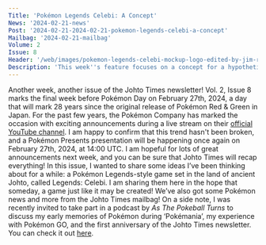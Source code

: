 ```yaml
---
Title: 'Pokémon Legends Celebi: A Concept'
News: '2024-02-21-news'
Post: '2024-02-21-2024-02-21-pokemon-legends-celebi-a-concept'
Mailbag: '2024-02-21-mailbag'
Volume: 2
Issue: 8
Header: '/web/images/pokemon-legends-celebi-mockup-logo-edited-by-jim-roszel-johto-times.png'
Description: 'This week''s feature focuses on a concept for a hypothetical Pokémon Legends Celebi game, which I had tons of fun writing! We also have the latest Pokémon news, and more from the Johto Times mailbag'
---
```

Another week, another issue of the Johto Times newsletter! Vol. 2, Issue 8 marks the final week before Pokémon Day on February 27th, 2024, a day that will mark 28 years since the original release of Pokémon Red & Green in Japan. For the past few years, the Pokémon Company has marked the occasion with exciting announcements during a live stream on their [official YouTube channel](https://www.youtube.com/channel/UCFctpiB_Hnlk3ejWfHqSm6Q). I am happy to confirm that this trend hasn't been broken, and a Pokémon Presents presentation will be happening once again on February 27th, 2024, at 14:00 UTC. I am hopeful for lots of great announcements next week, and you can be sure that Johto Times will recap everything!
In this issue, I wanted to share some ideas I’ve been thinking about for a while: a Pokémon Legends-style game set in the land of ancient Johto, called Legends: Celebi. I am sharing them here in the hope that someday, a game just like it may be created! We’ve also got some Pokémon news and more from the Johto Times mailbag!
On a side note, I was recently invited to take part in a podcast by _As The Pokeball Turns_ to discuss my early memories of Pokémon during ‘Pokémania’, my experience with Pokémon GO, and the first anniversary of the Johto Times newsletter. You can check it out [here](https://www.buzzsprout.com/1932948/14535294).
